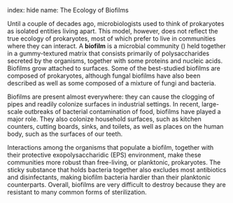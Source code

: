 index: hide
name: The Ecology of Biofilms

Until a couple of decades ago, microbiologists used to think of prokaryotes as isolated entities living apart. This model, however, does not reflect the true ecology of prokaryotes, most of which prefer to live in communities where they can interact. A  **biofilm** is a microbial community () held together in a gummy-textured matrix that consists primarily of polysaccharides secreted by the organisms, together with some proteins and nucleic acids. Biofilms grow attached to surfaces. Some of the best-studied biofilms are composed of prokaryotes, although fungal biofilms have also been described as well as some composed of a mixture of fungi and bacteria.

Biofilms are present almost everywhere: they can cause the clogging of pipes and readily colonize surfaces in industrial settings. In recent, large-scale outbreaks of bacterial contamination of food, biofilms have played a major role. They also colonize household surfaces, such as kitchen counters, cutting boards, sinks, and toilets, as well as places on the human body, such as the surfaces of our teeth.

Interactions among the organisms that populate a biofilm, together with their protective exopolysaccharidic (EPS) environment, make these communities more robust than free-living, or planktonic, prokaryotes. The sticky substance that holds bacteria together also excludes most antibiotics and disinfectants, making biofilm bacteria hardier than their planktonic counterparts. Overall, biofilms are very difficult to destroy because they are resistant to many common forms of sterilization.
